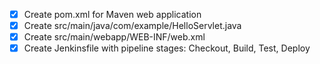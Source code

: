- [x] Create pom.xml for Maven web application
- [x] Create src/main/java/com/example/HelloServlet.java
- [x] Create src/main/webapp/WEB-INF/web.xml
- [x] Create Jenkinsfile with pipeline stages: Checkout, Build, Test, Deploy
